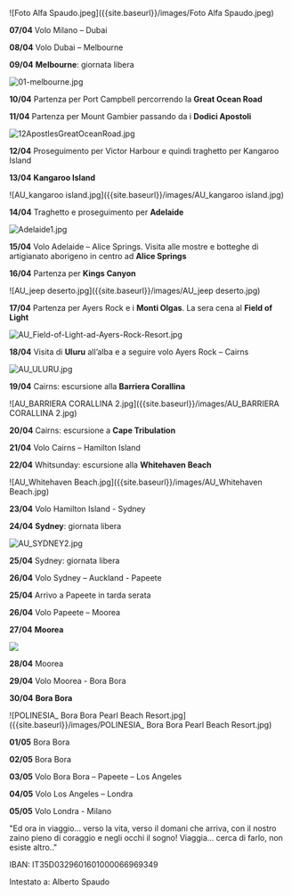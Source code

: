 ![Foto Alfa Spaudo.jpeg]({{site.baseurl}}/images/Foto Alfa Spaudo.jpeg)

**07/04**		Volo Milano – Dubai

**08/04**		Volo Dubai – Melbourne

**09/04**		**Melbourne**: giornata libera

![01-melbourne.jpg]({{site.baseurl}}/images/01-melbourne.jpg)
		
**10/04**		Partenza per Port Campbell percorrendo la **Great Ocean Road**

**11/04**		Partenza per Mount Gambier passando da i **Dodici Apostoli**

![12ApostlesGreatOceanRoad.jpg]({{site.baseurl}}/images/12ApostlesGreatOceanRoad.jpg)

**12/04**		Proseguimento per Victor Harbour e quindi traghetto per Kangaroo Island 

**13/04**		**Kangaroo Island**

![AU_kangaroo island.jpg]({{site.baseurl}}/images/AU_kangaroo island.jpg)
		
**14/04**		Traghetto e proseguimento per **Adelaide**

![Adelaide1.jpg]({{site.baseurl}}/images/Adelaide1.jpg)

**15/04**		Volo Adelaide – Alice Springs. Visita alle mostre e botteghe di artigianato aborigeno in centro ad **Alice Springs**
		
**16/04**		Partenza per **Kings Canyon**

![AU_jeep deserto.jpg]({{site.baseurl}}/images/AU_jeep deserto.jpg)


**17/04**		Partenza per Ayers Rock e i **Monti Olgas**.
				La sera cena al **Field of Light**
                
![AU_Field-of-Light-ad-Ayers-Rock-Resort.jpg]({{site.baseurl}}/images/AU_Field-of-Light-ad-Ayers-Rock-Resort.jpg)


**18/04**		Visita di **Uluru** all’alba e a seguire volo Ayers Rock – Cairns

![AU_ULURU.jpg]({{site.baseurl}}/images/AU_ULURU.jpg)

                
**19/04**		Cairns: escursione alla **Barriera Corallina**

![AU_BARRIERA CORALLINA 2.jpg]({{site.baseurl}}/images/AU_BARRIERA CORALLINA 2.jpg)

**20/04**		Cairns: escursione a **Cape Tribulation**

**21/04**		Volo Cairns – Hamilton Island

**22/04**		Whitsunday: escursione alla **Whitehaven Beach**

![AU_Whitehaven Beach.jpg]({{site.baseurl}}/images/AU_Whitehaven Beach.jpg)

**23/04**		Volo Hamilton Island - Sydney

**24/04**		**Sydney**: giornata libera

![AU_SYDNEY2.jpg]({{site.baseurl}}/images/AU_SYDNEY2.jpg)

**25/04**		Sydney: giornata libera
		
**26/04**		Volo Sydney –  Auckland - Papeete

**25/04**		Arrivo a Papeete in tarda serata

**26/04**		Volo Papeete – Moorea

**27/04**		**Moorea**

![]({{site.baseurl}}/images/POLINESIA_%20Sofitel%20MooreaIa%20Ora%20Beach%20Resort.jpg)
		
**28/04**		Moorea
		
**29/04**		Volo Moorea  - Bora Bora

**30/04**		**Bora Bora**

![POLINESIA_ Bora Bora Pearl Beach Resort.jpg]({{site.baseurl}}/images/POLINESIA_ Bora Bora Pearl Beach Resort.jpg)
			
**01/05**		Bora Bora
			
**02/05**		Bora Bora
		
**03/05**		Volo Bora Bora – Papeete – Los Angeles 

**04/05**		Volo Los Angeles – Londra

**05/05**		Volo Londra  - Milano


"Ed ora in viaggio... verso la vita, verso il domani che arriva, con il nostro zaino pieno di coraggio e negli occhi il sogno! Viaggia... cerca di farlo, non esiste altro.."

IBAN: IT35D0329601601000066969349

Intestato a: Alberto Spaudo

